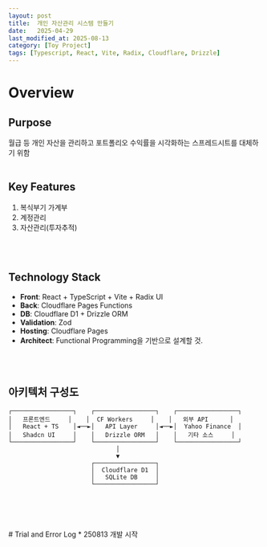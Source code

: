 ```yaml
---
layout: post
title:  개인 자산관리 시스템 만들기
date:   2025-04-29
last_modified_at: 2025-08-13
category: [Toy Project]
tags: [Typescript, React, Vite, Radix, Cloudflare, Drizzle]
---
```


# Overview
## Purpose
월급 등 개인 자산을 관리하고 포트폴리오 수익률을 시각화하는 스프레드시트를 대체하기 위함
<br/>
<br/>


## Key Features
1. 복식부기 가계부
2. 계정관리
3. 자산관리(투자추적)


<br/>
<br/>


## Technology Stack
- **Front**: React + TypeScript + Vite + Radix UI
- **Back**: Cloudflare Pages Functions
- **DB**: Cloudflare D1 + Drizzle ORM  
- **Validation**: Zod
- **Hosting**: Cloudflare Pages
- **Architect**: Functional Programming을 기반으로 설계할 것.

<br/>
<br/>

## 아키텍처 구성도
```
┌─────────────────┐    ┌─────────────────┐    ┌─────────────────┐
│   프론트엔드     │    │  CF Workers     │    │   외부 API      │
│   React + TS    │◄──►│   API Layer     │◄──►│  Yahoo Finance  │
│   Shadcn UI     │    │   Drizzle ORM   │    │   기타 소스     │
└─────────────────┘    └─────────────────┘    └─────────────────┘
                              │
                              ▼
                       ┌─────────────────┐
                       │  Cloudflare D1  │
                       │   SQLite DB     │
                       └─────────────────┘
```



<br/>
<br/>

<br/>
<br/>
# Trial and Error Log
* 250813
개발 시작


